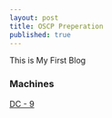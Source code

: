 ```yaml
---
layout: post
title: OSCP Preperation
published: true
---
```

This is My First Blog


### Machines 
[DC - 9](https://github.com/Abdalla-Walled/Abdalla-Walled.github.io/blob/master/_posts/Machines.md "DC - 9")